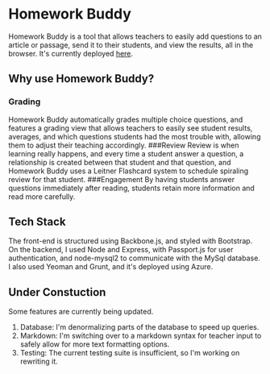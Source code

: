 Homework Buddy
=========
Homework Buddy is a tool that allows teachers to easily add questions to an article or passage, send it to their students, and view the results, all in the browser. It's currently deployed [here](hwbud.azurewebsites.net). 
## Why use Homework Buddy?
### Grading
Homework Buddy automatically grades multiple choice questions, and features a grading view that allows teachers to easily see student results, averages, and which questions students had the most trouble with, allowing them to adjust their teaching accordingly. 
###Review
Review is when learning really happens, and every time a student answer a question, a relationship is created between that student and that question, and Homework Buddy uses a Leitner Flashcard system to schedule spiraling review for that student. 
###Engagement
By having students answer questions immediately after reading, students retain more information and read more carefully.
## Tech Stack
The front-end is structured using Backbone.js, and styled with Bootstrap. On the backend, I used Node and Express, with Passport.js for user authentication, and node-mysql2 to communicate with the MySql database. I also used Yeoman and Grunt, and it's deployed using Azure. 

## Under Constuction
Some features are currently being updated. 
1. Database: I'm denormalizing parts of the database to speed up queries. 
2. Markdown: I'm switching over to a markdown syntax for teacher input to safely allow for more text formatting options. 
3. Testing: The current testing suite is insufficient, so I'm working on rewriting it.
